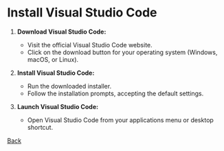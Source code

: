 # Install Visual Studio Code

1. **Download Visual Studio Code:**
   - Visit the official Visual Studio Code website.
   - Click on the download button for your operating system (Windows, macOS, or Linux).

2. **Install Visual Studio Code:**
   - Run the downloaded installer.
   - Follow the installation prompts, accepting the default settings.

3. **Launch Visual Studio Code:**
   - Open Visual Studio Code from your applications menu or desktop shortcut.
  
[Back](../Readme.md)
